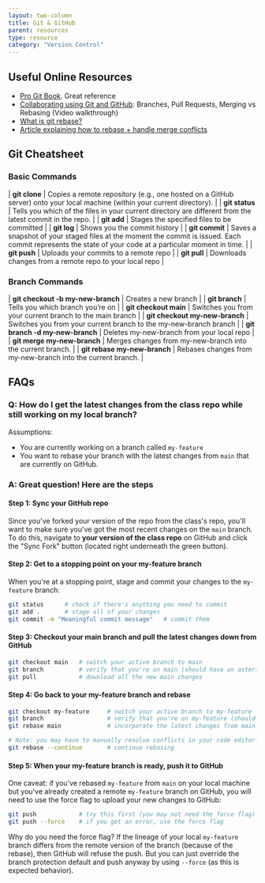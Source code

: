 ```yaml
---
layout: two-column
title: Git & GitHub
parent: resources
type: resource
category: "Version Control"
---
```


<style>

    td:first-child {
        min-width: 120px;
    }
</style>


## Useful Online Resources

* <a href="https://git-scm.com/book/en/v2" target="_blank">Pro Git Book</a>. Great reference
* <a href="https://www.youtube.com/watch?v=_wQdY_5Tb5Q" target="_blank">Collaborating using Git and GitHub</a>: Branches, Pull Requests, Merging vs Rebasing (Video walkthrough)
* <a href="https://www.youtube.com/watch?v=_UZEXUrj-Ds" target="_blank">What is git rebase?</a>
* <a href="https://www.atlassian.com/git/tutorials/comparing-workflows" target="_blank">Article explaining how to rebase + handle merge conflicts</a>

## Git Cheatsheet
### Basic Commands

| **git clone** | Copies a remote repository (e.g., one hosted on a GitHub server) onto your local machine (within your current directory). |
| **git status** | Tells you which of the files in your current directory are different from the latest commit in the repo. |
| **git add** | Stages the specified files to be committed |
| **git log** | Shows you the commit history |
| **git commit** | Saves a snapshot of your staged files at the moment the commit is issued. Each commit represents the state of your code at a particular moment in time. |
| **git push** | Uploads your commits to a remote repo |
| **git pull** | Downloads changes from a remote repo to your local repo |

### Branch Commands 

|  **git checkout -b my-new-branch** | Creates a new branch |
| **git branch** | Tells you which branch you’re on |
| **git checkout main** | Switches you from your current branch to the main branch |
| **git checkout my-new-branch** | Switches you from your current branch to the my-new-branch branch |
| **git branch -d my-new-branch** | Deletes my-new-branch from your local repo |
| **git merge my-new-branch** | Merges changes from my-new-branch into the current branch. |
| **git rebase my-new-branch** | Rebases changes from my-new-branch into the current branch. |


## FAQs

### Q: How do I get the latest changes from the class repo while still working on my local branch?

Assumptions: 
* You are currently working on a branch called `my-feature`
* You want to rebase your branch with the latest changes from `main` that are currently on GitHub.

### A: Great question! Here are the steps

#### Step 1: Sync your GitHub repo
Since you've forked your version of the repo from the class's repo, you'll want to make sure you've got the most recent changes on the `main` branch. To do this, navigate to **your version of the class repo** on GitHub and click the "Sync Fork" button (located right underneath the green button).

#### Step 2: Get to a stopping point on your my-feature branch
When you're at a stopping point, stage and commit your changes to the `my-feature` branch:

```bash
git status      # check if there's anything you need to commit
git add .       # stage all of your changes 
git commit -m "Meaningful commit message"   # commit them
```

#### Step 3: Checkout your main branch and pull the latest changes down from GitHub

```bash
git checkout main   # switch your active branch to main
git branch          # verify that you're on main (should have an asterik next to it)
git pull            # download all the new main changes
```

#### Step 4: Go back to your my-feature branch and rebase
```bash
git checkout my-feature     # switch your active branch to my-feature
git branch                  # verify that you're on my-feature (should have an asterik next to it)
git rebase main             # incorporate the latest changes from main into your my-feature branch

# Note: you may have to manually resolve conflicts in your code editor. If that's the case, when you're done, type:
git rebase --continue       # continue rebasing
```

#### Step 5: When your my-feature branch is ready, push it to GitHub
One caveat: if you've rebased `my-feature` from `main` on your local machine but you've already created a remote `my-feature` branch on GitHub, you will need to use the force flag to upload your new changes to GitHub:

```bash
git push            # try this first (you may not need the force flag)
git push --force    # if you get an error, use the force flag
```

Why do you need the force flag? If the lineage of your local `my-feature` branch differs from the remote version of the branch (because of the rebase), then GitHub will refuse the push. But you can just override the branch protection default and push anyway by using `--force` (as this is expected behavior).  